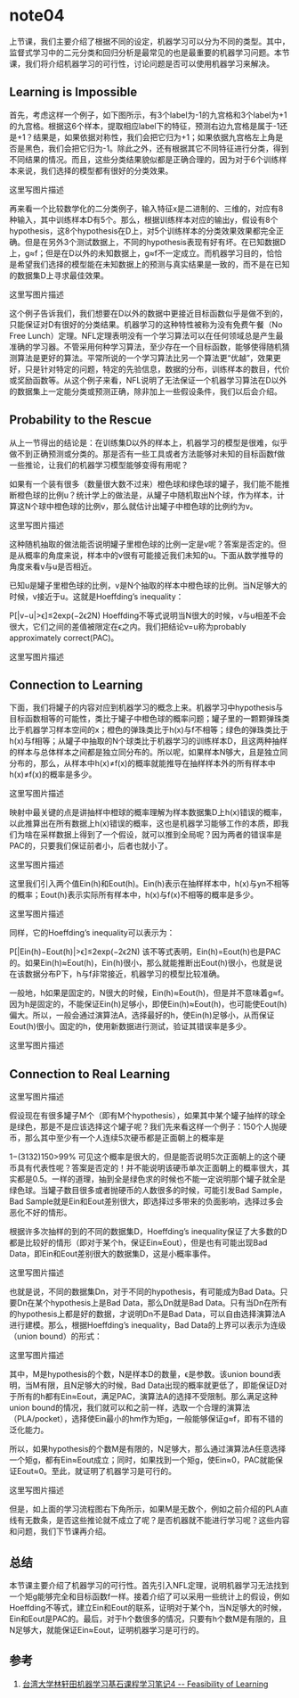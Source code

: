 # note04

上节课，我们主要介绍了根据不同的设定，机器学习可以分为不同的类型。其中，监督式学习中的二元分类和回归分析是最常见的也是最重要的机器学习问题。本节课，我们将介绍机器学习的可行性，讨论问题是否可以使用机器学习来解决。

## Learning is Impossible

首先，考虑这样一个例子，如下图所示，有3个label为-1的九宫格和3个label为+1的九宫格。根据这6个样本，提取相应label下的特征，预测右边九宫格是属于-1还是+1？结果是，如果依据对称性，我们会把它归为+1；如果依据九宫格左上角是否是黑色，我们会把它归为-1。除此之外，还有根据其它不同特征进行分类，得到不同结果的情况。而且，这些分类结果貌似都是正确合理的，因为对于6个训练样本来说，我们选择的模型都有很好的分类效果。

这里写图片描述

再来看一个比较数学化的二分类例子，输入特征x是二进制的、三维的，对应有8种输入，其中训练样本D有5个。那么，根据训练样本对应的输出y，假设有8个hypothesis，这8个hypothesis在D上，对5个训练样本的分类效果效果都完全正确。但是在另外3个测试数据上，不同的hypothesis表现有好有坏。在已知数据D上，g≈f；但是在D以外的未知数据上，g≈f不一定成立。而机器学习目的，恰恰是希望我们选择的模型能在未知数据上的预测与真实结果是一致的，而不是在已知的数据集D上寻求最佳效果。

这里写图片描述

这个例子告诉我们，我们想要在D以外的数据中更接近目标函数似乎是做不到的，只能保证对D有很好的分类结果。机器学习的这种特性被称为没有免费午餐（No Free Lunch）定理。NFL定理表明没有一个学习算法可以在任何领域总是产生最准确的学习器。不管采用何种学习算法，至少存在一个目标函数，能够使得随机猜测算法是更好的算法。平常所说的一个学习算法比另一个算法更“优越”，效果更好，只是针对特定的问题，特定的先验信息，数据的分布，训练样本的数目，代价或奖励函数等。从这个例子来看，NFL说明了无法保证一个机器学习算法在D以外的数据集上一定能分类或预测正确，除非加上一些假设条件，我们以后会介绍。

## Probability to the Rescue

从上一节得出的结论是：在训练集D以外的样本上，机器学习的模型是很难，似乎做不到正确预测或分类的。那是否有一些工具或者方法能够对未知的目标函数f做一些推论，让我们的机器学习模型能够变得有用呢？

如果有一个装有很多（数量很大数不过来）橙色球和绿色球的罐子，我们能不能推断橙色球的比例u？统计学上的做法是，从罐子中随机取出N个球，作为样本，计算这N个球中橙色球的比例v，那么就估计出罐子中橙色球的比例约为v。

这里写图片描述

这种随机抽取的做法能否说明罐子里橙色球的比例一定是v呢？答案是否定的。但是从概率的角度来说，样本中的v很有可能接近我们未知的u。下面从数学推导的角度来看v与u是否相近。

已知u是罐子里橙色球的比例，v是N个抽取的样本中橙色球的比例。当N足够大的时候，v接近于u。这就是Hoeffding’s inequality：


P[|v−u|>ϵ]≤2exp(−2ϵ2N)
Hoeffding不等式说明当N很大的时候，v与u相差不会很大，它们之间的差值被限定在ϵ之内。我们把结论v=u称为probably approximately correct(PAC)。

这里写图片描述

## Connection to Learning

下面，我们将罐子的内容对应到机器学习的概念上来。机器学习中hypothesis与目标函数相等的可能性，类比于罐子中橙色球的概率问题；罐子里的一颗颗弹珠类比于机器学习样本空间的x；橙色的弹珠类比于h(x)与f不相等；绿色的弹珠类比于h(x)与f相等；从罐子中抽取的N个球类比于机器学习的训练样本D，且这两种抽样的样本与总体样本之间都是独立同分布的。所以呢，如果样本N够大，且是独立同分布的，那么，从样本中h(x)≠f(x)的概率就能推导在抽样样本外的所有样本中h(x)≠f(x)的概率是多少。

这里写图片描述

映射中最关键的点是讲抽样中橙球的概率理解为样本数据集D上h(x)错误的概率，以此推算出在所有数据上h(x)错误的概率，这也是机器学习能够工作的本质，即我们为啥在采样数据上得到了一个假设，就可以推到全局呢？因为两者的错误率是PAC的，只要我们保证前者小，后者也就小了。

这里写图片描述

这里我们引入两个值Ein(h)和Eout(h)。Ein(h)表示在抽样样本中，h(x)与yn不相等的概率；Eout(h)表示实际所有样本中，h(x)与f(x)不相等的概率是多少。

这里写图片描述

同样，它的Hoeffding’s inequality可以表示为：


P[|Ein(h)−Eout(h)|>ϵ]≤2exp(−2ϵ2N)
该不等式表明，Ein(h)=Eout(h)也是PAC的。如果Ein(h)≈Eout(h)，Ein(h)很小，那么就能推断出Eout(h)很小，也就是说在该数据分布P下，h与f非常接近，机器学习的模型比较准确。

一般地，h如果是固定的，N很大的时候，Ein(h)≈Eout(h)，但是并不意味着g≈f。因为h是固定的，不能保证Ein(h)足够小，即使Ein(h)≈Eout(h)，也可能使Eout(h)偏大。所以，一般会通过演算法A，选择最好的h，使Ein(h)足够小，从而保证Eout(h)很小。固定的h，使用新数据进行测试，验证其错误率是多少。

这里写图片描述

## Connection to Real Learning

这里写图片描述

假设现在有很多罐子M个（即有M个hypothesis），如果其中某个罐子抽样的球全是绿色，那是不是应该选择这个罐子呢？我们先来看这样一个例子：150个人抛硬币，那么其中至少有一个人连续5次硬币都是正面朝上的概率是


1−(3132)150>99%
可见这个概率是很大的，但是能否说明5次正面朝上的这个硬币具有代表性呢？答案是否定的！并不能说明该硬币单次正面朝上的概率很大，其实都是0.5。一样的道理，抽到全是绿色求的时候也不能一定说明那个罐子就全是绿色球。当罐子数目很多或者抛硬币的人数很多的时候，可能引发Bad Sample，Bad Sample就是Ein和Eout差别很大，即选择过多带来的负面影响，选择过多会恶化不好的情形。

根据许多次抽样的到的不同的数据集D，Hoeffding’s inequality保证了大多数的D都是比较好的情形（即对于某个h，保证Ein≈Eout），但是也有可能出现Bad Data，即Ein和Eout差别很大的数据集D，这是小概率事件。

这里写图片描述

也就是说，不同的数据集Dn，对于不同的hypothesis，有可能成为Bad Data。只要Dn在某个hypothesis上是Bad Data，那么Dn就是Bad Data。只有当Dn在所有的hypothesis上都是好的数据，才说明Dn不是Bad Data，可以自由选择演算法A进行建模。那么，根据Hoeffding’s inequality，Bad Data的上界可以表示为连级（union bound）的形式：

这里写图片描述

其中，M是hypothesis的个数，N是样本D的数量，ϵ是参数。该union bound表明，当M有限，且N足够大的时候，Bad Data出现的概率就更低了，即能保证D对于所有的h都有Ein≈Eout，满足PAC，演算法A的选择不受限制。那么满足这种union bound的情况，我们就可以和之前一样，选取一个合理的演算法（PLA/pocket），选择使Ein最小的hm作为矩g，一般能够保证g≈f，即有不错的泛化能力。

所以，如果hypothesis的个数M是有限的，N足够大，那么通过演算法A任意选择一个矩g，都有Ein≈Eout成立；同时，如果找到一个矩g，使Ein≈0，PAC就能保证Eout≈0。至此，就证明了机器学习是可行的。

这里写图片描述

但是，如上面的学习流程图右下角所示，如果M是无数个，例如之前介绍的PLA直线有无数条，是否这些推论就不成立了呢？是否机器就不能进行学习呢？这些内容和问题，我们下节课再介绍。

## 总结

本节课主要介绍了机器学习的可行性。首先引入NFL定理，说明机器学习无法找到一个矩g能够完全和目标函数f一样。接着介绍了可以采用一些统计上的假设，例如Hoeffding不等式，建立Ein和Eout的联系，证明对于某个h，当N足够大的时候，Ein和Eout是PAC的。最后，对于h个数很多的情况，只要有h个数M是有限的，且N足够大，就能保证Ein≈Eout，证明机器学习是可行的。

## 参考

1. [ 台湾大学林轩田机器学习基石课程学习笔记4 -- Feasibility of Learning](http://blog.csdn.net/red_stone1/article/details/71082934)